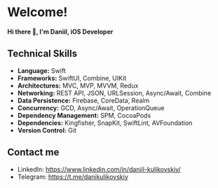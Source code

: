 # Welcome!
**Hi there 👋, I'm Daniil, iOS Developer**  

## **Technical Skills**
- **Language:** Swift
- **Frameworks:** SwiftUI, Combine, UIKit
- **Architectures:** MVC, MVP, MVVM, Redux 
- **Networking:** REST API, JSON, URLSession, Async/Await, Combine
- **Data Persistence:** Firebase, CoreData, Realm
- **Concurrency:** GCD, Async/Await, OperationQueue
- **Dependency Management:** SPM, CocoaPods   
- **Dependencies:** Kingfisher, SnapKit, SwiftLint, AVFoundation  
- **Version Control:** Git   

## Contact me

- LinkedIn: https://www.linkedin.com/in/daniil-kulikovskiy/
- Telegram: https://t.me/danikulikovskiy
